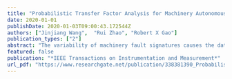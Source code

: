 ```yaml
---
title: "Probabilistic Transfer Factor Analysis for Machinery Autonomous Diagnosis Cross Various Operating Conditions"
date: 2020-01-01
publishDate: 2020-01-03T09:00:43.172544Z
authors: ["Jinjiang Wang",  "Rui Zhao", "Robert X Gao"]
publication_types: ["2"]
abstract: "The variability of machinery fault signatures causes the data  samples  to  follow  different  distributions  under  various operating  conditions,  which  poses  significant  challenges  on autonomous diagnosis based on machine learning techniques. This paper presents a new  transfer learning method for cross-domain feature learning  by  mitigating  the  domain  difference  caused  by various operating conditions for machinery autonomous diagnosis. More specifically, a factor analysis based transfer learning method is formulated and named as probabilistic transfer factor analysis. It  seeks  a  new  feature  space  across  different  domains corresponding to various operating conditions, and then transfers the  original  features  into  a  low-dimensional  latent  space  via feature  extraction to  minimize  domain  difference and  preservedata  properties.  The  learned  features  by  probabilistic  transfer factor analysis minimize the domain difference, and are then used to construct the machinery autonomous diagnosis model based on machine learning techniques (e.g.  support  vector  machine).  The effectiveness of the probabilistic transfer factor analysis method is demonstrated in  the  experimental  tests  for  a  gearbox  diagnosis cross  various  operating  conditions  comparing  with  traditional feature extraction and transfer learning techniques."
featured: false
publication: "*IEEE Transactions on Instrumentation and Measurement*"
url_pdf: "https://www.researchgate.net/publication/338381390_Probabilistic_Transfer_Factor_Analysis_for_Machinery_Autonomous_Diagnosis_Cross_Various_Operating_Conditions"
---
```


